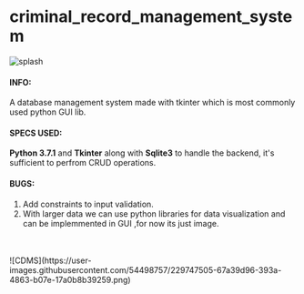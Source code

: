 <h1>criminal_record_management_system</h1>

![splash](https://user-images.githubusercontent.com/54498757/229747305-51f6540f-13bc-4453-96db-f9b19a14b5b2.jpg)

<h4>INFO:</h4>
A database management system made with tkinter which is most commonly used python GUI lib.
<h4>SPECS USED:</h4>
<b>Python 3.7.1</b> and <b>Tkinter</b> along with <b>Sqlite3</b> to handle the backend, it's sufficient to perfrom CRUD operations.
<h4>BUGS:</h4>
<ol type="1">
<li>Add constraints to input validation.</li>
<li>With larger data we can use python libraries for data visualization and can be implemmented in GUI ,for now its just image.</li>
</ol>
<BR>
<BR>
![CDMS](https://user-images.githubusercontent.com/54498757/229747505-67a39d96-393a-4863-b07e-17a0b8b39259.png)
